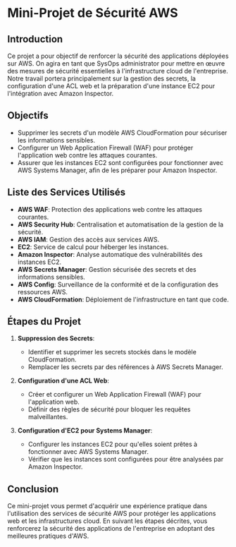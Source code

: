 # Mini-Projet de Sécurité AWS

## Introduction

Ce projet a pour objectif de renforcer la sécurité des applications déployées sur AWS. On agira en tant que SysOps administrator pour mettre en œuvre des mesures de sécurité essentielles à l'infrastructure cloud de l'entreprise. Notre travail portera principalement sur la gestion des secrets, la configuration d'une ACL web et la préparation d'une instance EC2 pour l'intégration avec Amazon Inspector.

## Objectifs

- Supprimer les secrets d'un modèle AWS CloudFormation pour sécuriser les informations sensibles.
- Configurer un Web Application Firewall (WAF) pour protéger l'application web contre les attaques courantes.
- Assurer que les instances EC2 sont configurées pour fonctionner avec AWS Systems Manager, afin de les préparer pour Amazon Inspector.

## Liste des Services Utilisés

- **AWS WAF**: Protection des applications web contre les attaques courantes.
- **AWS Security Hub**: Centralisation et automatisation de la gestion de la sécurité.
- **AWS IAM**: Gestion des accès aux services AWS.
- **EC2**: Service de calcul pour héberger les instances.
- **Amazon Inspector**: Analyse automatique des vulnérabilités des instances EC2.
- **AWS Secrets Manager**: Gestion sécurisée des secrets et des informations sensibles.
- **AWS Config**: Surveillance de la conformité et de la configuration des ressources AWS.
- **AWS CloudFormation**: Déploiement de l'infrastructure en tant que code.


## Étapes du Projet

1. **Suppression des Secrets**:
   - Identifier et supprimer les secrets stockés dans le modèle CloudFormation.
   - Remplacer les secrets par des références à AWS Secrets Manager.

2. **Configuration d'une ACL Web**:
   - Créer et configurer un Web Application Firewall (WAF) pour l'application web.
   - Définir des règles de sécurité pour bloquer les requêtes malveillantes.

3. **Configuration d'EC2 pour Systems Manager**:
   - Configurer les instances EC2 pour qu'elles soient prêtes à fonctionner avec AWS Systems Manager.
   - Vérifier que les instances sont configurées pour être analysées par Amazon Inspector.

## Conclusion

Ce mini-projet vous permet d'acquérir une expérience pratique dans l'utilisation des services de sécurité AWS pour protéger les applications web et les infrastructures cloud. En suivant les étapes décrites, vous renforcerez la sécurité des applications de l'entreprise en adoptant des meilleures pratiques d'AWS.

